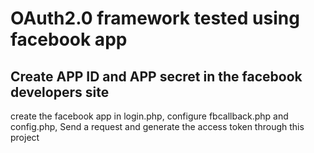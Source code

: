 # OAuth2.0 framework tested using facebook app
## Create APP ID and APP secret in the facebook developers site
create the facebook app in login.php,
configure fbcallback.php and config.php,
Send a request and generate the access token through this project

